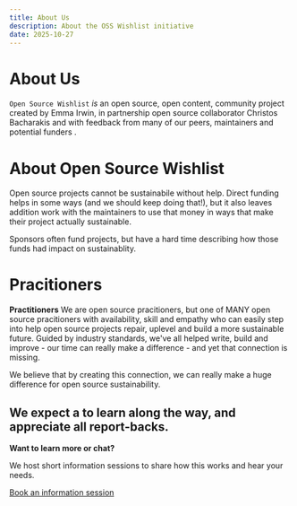 ```yaml
---
title: About Us
description: About the OSS Wishlist initiative
date: 2025-10-27
---
```


# About Us

`Open Source Wishlist`  *is* an open source, open content, community project created by Emma Irwin, in partnership open source collaborator Christos Bacharakis and with feedback from many of our peers, maintainers and potential funders . 

# About Open Source Wishlist

Open source projects cannot be sustainabile without help. Direct funding helps in some ways (and we should keep doing that!), but it also leaves addition work with the maintainers to use that money in ways that make their project actually sustainable.

Sponsors often fund projects, but have a hard time describing how those funds had impact on sustainablity.

# Pracitioners

**Practitioners** We are open source pracitioners, but one of MANY open source pracitioners with availability, skill and empathy who can easily step into help open source projects repair, uplevel and build a more sustainable future.  Guided by industry standards, we've all helped write, build and improve - our time can really make a difference - and yet that connection is missing. 

We believe that by creating this connection, we can really make a huge difference for open source sustainability. 

**We expect a to learn along the way, and appreciate all report-backs**.
---

**Want to learn more or chat?**

We host short information sessions to share how this works and hear your needs.

[Book an information session](https://calendly.com/emma-irwin-z6wm)
